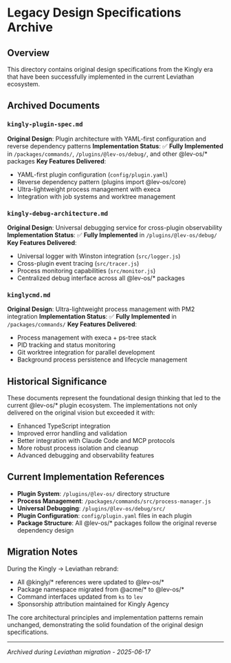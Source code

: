 # Legacy Design Specifications Archive

## Overview

This directory contains original design specifications from the Kingly era that have been successfully implemented in the current Leviathan ecosystem.

## Archived Documents

### `kingly-plugin-spec.md`
**Original Design**: Plugin architecture with YAML-first configuration and reverse dependency patterns
**Implementation Status**: ✅ **Fully Implemented** in `/packages/commands/`, `/plugins/@lev-os/debug/`, and other @lev-os/* packages
**Key Features Delivered**:
- YAML-first plugin configuration (`config/plugin.yaml`)
- Reverse dependency pattern (plugins import @lev-os/core)
- Ultra-lightweight process management with execa
- Integration with job systems and worktree management

### `kingly-debug-architecture.md`
**Original Design**: Universal debugging service for cross-plugin observability
**Implementation Status**: ✅ **Fully Implemented** in `/plugins/@lev-os/debug/`
**Key Features Delivered**:
- Universal logger with Winston integration (`src/logger.js`)
- Cross-plugin event tracing (`src/tracer.js`)
- Process monitoring capabilities (`src/monitor.js`)
- Centralized debug interface across all @lev-os/* packages

### `kinglycmd.md`
**Original Design**: Ultra-lightweight process management with PM2 integration
**Implementation Status**: ✅ **Fully Implemented** in `/packages/commands/`
**Key Features Delivered**:
- Process management with execa + ps-tree stack
- PID tracking and status monitoring
- Git worktree integration for parallel development
- Background process persistence and lifecycle management

## Historical Significance

These documents represent the foundational design thinking that led to the current @lev-os/* plugin ecosystem. The implementations not only delivered on the original vision but exceeded it with:

- Enhanced TypeScript integration
- Improved error handling and validation
- Better integration with Claude Code and MCP protocols
- More robust process isolation and cleanup
- Advanced debugging and observability features

## Current Implementation References

- **Plugin System**: `/plugins/@lev-os/` directory structure
- **Process Management**: `/packages/commands/src/process-manager.js`
- **Universal Debugging**: `/plugins/@lev-os/debug/src/`
- **Plugin Configuration**: `config/plugin.yaml` files in each plugin
- **Package Structure**: All @lev-os/* packages follow the original reverse dependency design

## Migration Notes

During the Kingly → Leviathan rebrand:
- All @kingly/* references were updated to @lev-os/*
- Package namespace migrated from @acme/* to @lev-os/*
- Command interfaces updated from `ks` to `lev`
- Sponsorship attribution maintained for Kingly Agency

The core architectural principles and implementation patterns remain unchanged, demonstrating the solid foundation of the original design specifications.

---
*Archived during Leviathan migration - 2025-06-17*